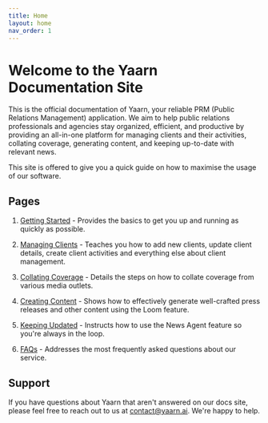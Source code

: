 ```yaml
---
title: Home
layout: home
nav_order: 1
---
```


# Welcome to the Yaarn Documentation Site

This is the official documentation of Yaarn, your reliable PRM (Public Relations Management) application. We aim to help public relations professionals and agencies stay organized, efficient, and productive by providing an all-in-one platform for managing clients and their activities, collating coverage, generating content, and keeping up-to-date with relevant news.

This site is offered to give you a quick guide on how to maximise the usage of our software.

## Pages

1. [Getting Started](https://docs.yaarn.ai/getting-started) - Provides the basics to get you up and running as quickly as possible.

2. [Managing Clients](https://docs.yaarn.ai/managing-clients) - Teaches you how to add new clients, update client details, create client activities and everything else about client management.

3. [Collating Coverage](https://docs.yaarn.ai/collating-coverage) - Details the steps on how to collate coverage from various media outlets.

4. [Creating Content](https://docs.yaarn.ai/creating-content) - Shows how to effectively generate well-crafted press releases and other content using the Loom feature.

5. [Keeping Updated](https://docs.yaarn.ai/news-agent) - Instructs how to use the News Agent feature so you're always in the loop.

6. [FAQs](https://docs.yaarn.ai/faqs) - Addresses the most frequently asked questions about our service.

## Support

If you have questions about Yaarn that aren't answered on our docs site, please feel free to reach out to us at [contact@yaarn.ai](mailto:contact@yaarn.ai). We're happy to help.
